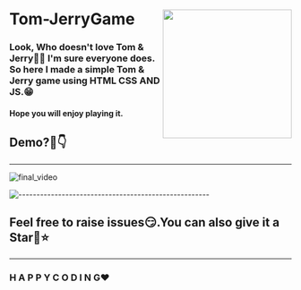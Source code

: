 # Tom-JerryGame <img align='right' src="https://tcrf.net/images/9/9c/Jerryescapeunusedtomrun.gif" width="230">

### Look, Who doesn't love Tom & Jerry🥺💕 I'm sure everyone does. So here I made a simple Tom & Jerry game using HTML CSS AND JS.😁
#### Hope you will enjoy playing it.
## Demo?👀👇
---
![final_video](https://user-images.githubusercontent.com/87390353/182027449-86a96319-e4b3-4c68-b01b-49f5f6bb694c.gif)



![-----------------------------------------------------](https://raw.githubusercontent.com/andreasbm/readme/master/assets/lines/rainbow.png)

## Feel free to raise issues😏.You can also give it a Star🙈⭐
---
### H A P P Y       C O D I N G❤️
